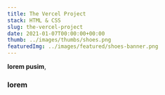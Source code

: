 ```yaml
---
title: The Vercel Project
stack: HTML & CSS
slug: the-vercel-project
date: 2021-01-07T00:00:00+00:00
thumb: ../images/thumbs/shoes.png
featuredImg: ../images/featured/shoes-banner.png
---
```


**lorem pusim**, 


### lorem

